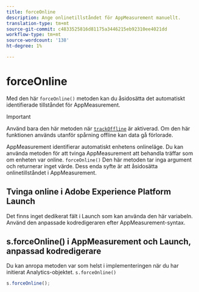 ```yaml
---
title: forceOnline
description: Ange onlinetillståndet för AppMeasurement manuellt.
translation-type: tm+mt
source-git-commit: c4833525816d81175a3446215eb92310ee4021dd
workflow-type: tm+mt
source-wordcount: '138'
ht-degree: 1%

---
```



# forceOnline

Med den här `forceOnline()` metoden kan du åsidosätta det automatiskt identifierade tillståndet för AppMeasurement.

>[!IMPORTANT]
>
>Använd bara den här metoden när [`trackOffline`](../config-vars/trackoffline.md) är aktiverad. Om den här funktionen används utanför spårning offline kan data gå förlorade.

AppMeasurement identifierar automatiskt enhetens onlineläge. Du kan använda metoden för att tvinga AppMeasurement att behandla träffar som om enheten var online. `forceOnline()` Den här metoden tar inga argument och returnerar inget värde. Dess enda syfte är att åsidosätta onlinetillståndet i AppMeasurement.

## Tvinga online i Adobe Experience Platform Launch

Det finns inget dedikerat fält i Launch som kan använda den här variabeln. Använd den anpassade kodredigeraren efter AppMeasurement-syntax.

## s.forceOnline() i AppMeasurement och Launch, anpassad kodredigerare

Du kan anropa metoden var som helst i implementeringen när du har initierat Analytics-objektet. `s.forceOnline()`

```js
s.forceOnline();
```
